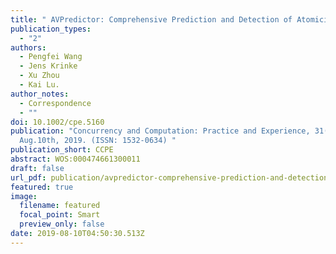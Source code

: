 ```yaml
---
title: " AVPredictor: Comprehensive Prediction and Detection of Atomicity Violations"
publication_types:
  - "2"
authors:
  - Pengfei Wang
  - Jens Krinke
  - Xu Zhou
  - Kai Lu.
author_notes:
  - Correspondence
  - ""
doi: 10.1002/cpe.5160
publication: "Concurrency and Computation: Practice and Experience, 31(15),
  Aug.10th, 2019. (ISSN: 1532-0634) "
publication_short: CCPE
abstract: WOS:000474661300011
draft: false
url_pdf: publication/avpredictor-comprehensive-prediction-and-detection-of-atomicity-violations/cpe19-accepted.pdf
featured: true
image:
  filename: featured
  focal_point: Smart
  preview_only: false
date: 2019-08-10T04:50:30.513Z
---
```

